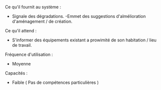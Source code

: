 
Ce qu'il fournit au système :
- Signale des dégradations.
-Emmet des suggestions d'almélioration d'aménagement / de création. 

Ce qu'il attend :
- S'informer des équipements existant a prowimité de son habitation / lieu de travail. 


Fréquence d'utilisation : 
- Moyenne

Capacités : 
- Faible ( Pas de compétences particulières ) 
